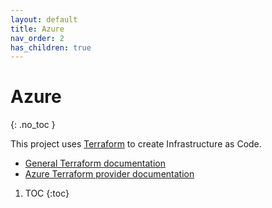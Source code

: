 ```yaml
---
layout: default
title: Azure
nav_order: 2
has_children: true
---
```


# Azure
{: .no_toc }

This project uses [Terraform](https://www.terraform.io) to create Infrastructure as Code.

* [General Terraform documentation](https://www.terraform.io)
* [Azure Terraform provider documentation](https://registry.terraform.io/providers/hashicorp/azurerm/latest/docs)


1. TOC
{:toc}

